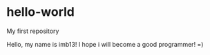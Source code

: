 # hello-world
My first repository 


Hello, my name is imb13! I hope i will become a good programmer! =)

